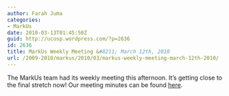 ```yaml
---
author: Farah Juma
categories:
- MarkUs
date: 2010-03-13T01:45:50Z
guid: http://ucosp.wordpress.com/?p=2636
id: 2636
title: MarkUs Weekly Meeting &#8211; March 12th, 2010
url: /2009-2010/markus/2010/03/markus-weekly-meeting-march-12th-2010/
---
```


The MarkUs team had its weekly meeting this afternoon. It&#8217;s getting close to the final stretch now! Our meeting minutes can be found [here](http://blog.markusproject.org/?p=1361).